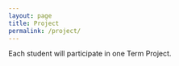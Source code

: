 ```yaml
---
layout: page
title: Project
permalink: /project/
---
```

Each student will participate in one Term Project.
